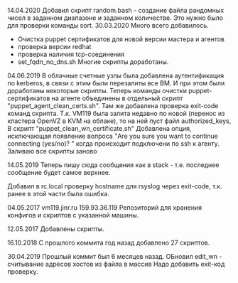 14.04.2020
Добавил скрипт random.bash - создание файла рандомных чисел в заданном диапазоне и заданном количестве.
Это нужно было для проверки команды sort.
30.03.2020
Много всего добавилось.
- Очистка puppet сертификатов для новой версии мастера и агентов
- проверка версии redhat
- проверка наличия tcp-соединения
- set_fqdn_no_dns.sh
Многие скрипты доработаны.

04.06.2019
В облачные счетные узлы была добавлена аутентификация по kerberos, в связи с этим были перезалиты все ВМ.
И при этом были доработаны некоторые скрипты.
Теперь команды очистки puppet-сертификатов на агенте объединены в отдельный скрипт "puppet_agent_clean_certs.sh".
Там же добавлена проверка exit-code команд скрипта.
Т.к.  VM119 была залита недавно по новой (перенос из кластера OpenVZ в KVM на облаке), то на ней пуст файл authorized_keys,
В скрипт "puppet_clean_wn_certificate.sh" Добавлена опция, исключающая появление вопроса "Are you sure you want to continue connecting (yes/no)? "
когда происходит подключени по ssh к агенту.
Заливаю все скрипты заново

14.05.2019
Теперь пишу сюда сообщения как в stack - т.е. последнее сообщение будет самое верхнее.

Добавил в rc.local проверку hostname для rsyslog через exit-code, т.к. ранее в этой части была ошибка.

04.05.2017
vm119.jinr.ru 159.93.36.119
Репозиторий для хранения конфигов и скриптов с указанной машины.

12.05.2017
Добавлены скрипты.

16.10.2018
С прошлого коммита год назад добавлено 27 скриптов.

30.04.2019
Прошлый коммит был 6 месяцев назад.
ОБновил edit_wn - считывание адресов хостов из файла в массив
Надо добавить exit-код проверку.


